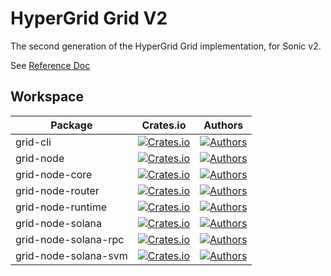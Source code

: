 # HyperGrid Grid V2

The second generation of the HyperGrid Grid implementation, for Sonic v2.

See [Reference Doc](https://docs.google.com/document/d/1G9ZxCjbIDAw0pImqVdXrJ4-tqjyMGFPWFifFaQgfDX8/edit?usp=sharing)

## Workspace

|Package|Crates.io|Authors|
|---|---|---|
|grid-cli|[![Crates.io](https://img.shields.io/crates/v/grid-cli.svg?color=0000FF)](https://crates.io/crates/grid-cli)|[![Authors](https://img.shields.io/badge/authors-Sonic_Engineering-0000FF.svg)](https://sonic.game)|
|grid-node|[![Crates.io](https://img.shields.io/crates/v/grid-node.svg?color=0000FF)](https://crates.io/crates/grid-node)|[![Authors](https://img.shields.io/badge/authors-Sonic_Engineering-0000FF.svg)](https://sonic.game)|
|grid-node-core|[![Crates.io](https://img.shields.io/crates/v/grid-node-core.svg?color=0000FF)](https://crates.io/crates/grid-node-core)|[![Authors](https://img.shields.io/badge/authors-Sonic_Engineering-0000FF.svg)](https://sonic.game)|
|grid-node-router|[![Crates.io](https://img.shields.io/crates/v/grid-node-router.svg?color=0000FF)](https://crates.io/crates/grid-node-router)|[![Authors](https://img.shields.io/badge/authors-Sonic_Engineering-0000FF.svg)](https://sonic.game)|
|grid-node-runtime|[![Crates.io](https://img.shields.io/crates/v/grid-node-runtime.svg?color=0000FF)](https://crates.io/crates/grid-node-runtime)|[![Authors](https://img.shields.io/badge/authors-Sonic_Engineering-0000FF.svg)](https://sonic.game)|
|grid-node-solana|[![Crates.io](https://img.shields.io/crates/v/grid-node-solana.svg?color=0000FF)](https://crates.io/crates/grid-node-solana)|[![Authors](https://img.shields.io/badge/authors-Sonic_Engineering-0000FF.svg)](https://sonic.game)|
|grid-node-solana-rpc|[![Crates.io](https://img.shields.io/crates/v/grid-node-solana-rpc.svg?color=0000FF)](https://crates.io/crates/grid-node-solana-rpc)|[![Authors](https://img.shields.io/badge/authors-Sonic_Engineering-0000FF.svg)](https://sonic.game)|
|grid-node-solana-svm|[![Crates.io](https://img.shields.io/crates/v/grid-node-solana-svm.svg?color=0000FF)](https://crates.io/crates/grid-node-solana-svm)|[![Authors](https://img.shields.io/badge/authors-Sonic_Engineering-0000FF.svg)](https://sonic.game)|
